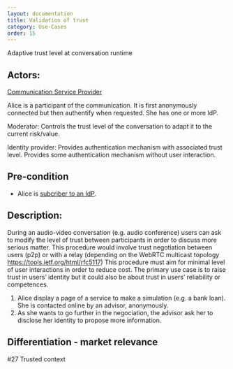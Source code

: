 ```yaml
---
layout: documentation
title: Validation of trust
category: Use-Cases
order: 15
---
```


Adaptive trust level at conversation runtime

## Actors:

[Communication Service Provider](../business-models/business-roles.md#communication-service-provider)

Alice is a participant of the communication. It is first anonymously connected but then authentify when requested. She has one or more IdP.

Moderator: Controls the trust level of the conversation to adapt it to the current risk/value.

Identity provider: Provides authentication mechanism with associated trust level. Provides some authentication mechanism without user interaction.

## Pre-condition

- Alice is [subcriber to an IdP](../User%20Authentication%20and%20Registration.md).

## Description:

During an audio-video conversation (e.g. audio conference) users can ask to modify the level of trust between participants in order to discuss more serious matter.
This procedure would involve trust negotiation between users (p2p) or with a relay (depending on the WebRTC multicast topology https://tools.ietf.org/html/rfc5117)
This procedure must aim for minimal level of user interactions in order to reduce cost.
The primary use case is to raise trust in users’ identity but it could also be about trust in users’ reliability or competences.

1. Alice display a page of a service to make a simulation (e.g. a bank loan). She is contacted online by an advisor, anonymously.
2. As she wants to go further in the negociation, the advisor ask her to disclose her identity to propose more information.

## Differentiation - market relevance

#27 Trusted context
